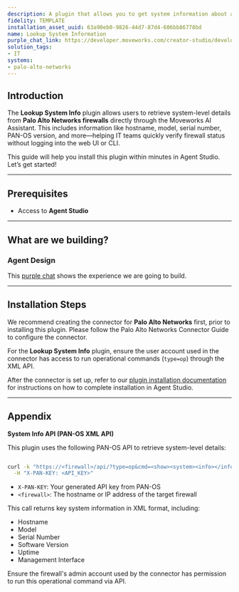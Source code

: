 ```yaml
---
description: A plugin that allows you to get system information about a firewall.
fidelity: TEMPLATE
installation_asset_uuid: 63a90eb0-9826-44d7-87d4-606bb86778bd
name: Lookup System Information
purple_chat_link: https://developer.moveworks.com/creator-studio/developer-tools/purple-chat?conversation=%7B%22startTimestamp%22%3A%2211%3A43+AM%22%2C%22messages%22%3A%5B%7B%22parts%22%3A%5B%7B%22richText%22%3A%22%3Cp%3ECan+you+give+me+system+information+on+all+of+our+firewalls%3F%3C%2Fp%3E%22%7D%5D%2C%22role%22%3A%22user%22%7D%2C%7B%22parts%22%3A%5B%7B%22reasoningSteps%22%3A%5B%7B%22richText%22%3A%22%3Cp%3ELooking+up+system+information+for+firewalls%3C%2Fp%3E%22%2C%22status%22%3A%22success%22%7D%5D%7D%2C%7B%22richText%22%3A%22%3Cp%3EHere%27s+the+system+information+for+4+firewalls%3A%3C%2Fp%3E%5Cn%5Cn%3Cul%3E%5Cn++%3Cli%3E%3Cb%3EHQ-FW-01%3C%2Fb%3E%3C%2Fli%3E%5Cn++%3Cul%3E%5Cn++++%3Cli%3E%3Cb%3ELocation%3A%3C%2Fb%3E+Headquarters%2C+Building+A%3C%2Fli%3E%5Cn++++%3Cli%3E%3Cb%3EModel%3A%3C%2Fb%3E+Palo+Alto+PA-5250%3C%2Fli%3E%5Cn++++%3Cli%3E%3Cb%3ESoftware+Version%3A%3C%2Fb%3E+PAN-OS+11.1.2%3C%2Fli%3E%5Cn++++%3Cli%3E%3Cb%3EUptime%3A%3C%2Fb%3E+3+days%2C+14+hours%2C+22+minutes%3C%2Fli%3E%5Cn++++%3Cli%3E%3Cb%3EIP+Address%3A%3C%2Fb%3E+192.168.1.1%3C%2Fli%3E%5Cn++++%3Cli%3E%3Cb%3EMAC+Address%3A%3C%2Fb%3E+00%3A1A%3A2B%3A3C%3A4D%3A5E%3C%2Fli%3E%5Cn++++%3Cli%3E%3Cb%3EDevice+Certificate+Status%3A%3C%2Fb%3E+Valid%3C%2Fli%3E%5Cn++%3C%2Ful%3E%5Cn%5Cn++%3Cli%3E%3Cb%3EBranch-FW-02%3C%2Fb%3E%3C%2Fli%3E%5Cn++%3Cul%3E%5Cn++++%3Cli%3E%3Cb%3ELocation%3A%3C%2Fb%3E+Branch+Office%2C+Building+B%3C%2Fli%3E%5Cn++++%3Cli%3E%3Cb%3EModel%3A%3C%2Fb%3E+Fortinet+FG-600E%3C%2Fli%3E%5Cn++++%3Cli%3E%3Cb%3ESoftware+Version%3A%3C%2Fb%3E+FortiOS+7.0.5%3C%2Fli%3E%5Cn++++%3Cli%3E%3Cb%3EUptime%3A%3C%2Fb%3E+1+day%2C+8+hours%2C+30+minutes%3C%2Fli%3E%5Cn++++%3Cli%3E%3Cb%3EIP+Address%3A%3C%2Fb%3E+192.168.2.1%3C%2Fli%3E%5Cn++++%3Cli%3E%3Cb%3EMAC+Address%3A%3C%2Fb%3E+00%3A2B%3A4C%3A5D%3A6E%3A7F%3C%2Fli%3E%5Cn++++%3Cli%3E%3Cb%3EDevice+Certificate+Status%3A%3C%2Fb%3E+Valid%3C%2Fli%3E%5Cn++%3C%2Ful%3E%5Cn%5Cn++%3Cli%3E%3Cb%3EBranch-FW-03%3C%2Fb%3E%3C%2Fli%3E%5Cn++%3Cul%3E%5Cn++++%3Cli%3E%3Cb%3ELocation%3A%3C%2Fb%3E+Branch+Office%2C+Building+C%3C%2Fli%3E%5Cn++++%3Cli%3E%3Cb%3EModel%3A%3C%2Fb%3E+Fortinet+FG-600E%3C%2Fli%3E%5Cn++++%3Cli%3E%3Cb%3ESoftware+Version%3A%3C%2Fb%3E+FortiOS+7.0.5%3C%2Fli%3E%5Cn++++%3Cli%3E%3Cb%3EUptime%3A%3C%2Fb%3E+1+day%2C+9+hours%2C+30+minutes%3C%2Fli%3E%5Cn++++%3Cli%3E%3Cb%3EIP+Address%3A%3C%2Fb%3E+192.168.2.3%3C%2Fli%3E%5Cn++++%3Cli%3E%3Cb%3EMAC+Address%3A%3C%2Fb%3E+00%3A2B%3A4C%3A5D%3A6E%3A8A%3C%2Fli%3E%5Cn++++%3Cli%3E%3Cb%3EDevice+Certificate+Status%3A%3C%2Fb%3E+Valid%3C%2Fli%3E%5Cn++%3C%2Ful%3E%5Cn%5Cn++%3Cli%3E%3Cb%3EBranch-FW-04%3C%2Fb%3E%3C%2Fli%3E%5Cn++%3Cul%3E%5Cn++++%3Cli%3E%3Cb%3ELocation%3A%3C%2Fb%3E+Branch+Office%2C+Building+D%3C%2Fli%3E%5Cn++++%3Cli%3E%3Cb%3EModel%3A%3C%2Fb%3E+Fortinet+FG-600E%3C%2Fli%3E%5Cn++++%3Cli%3E%3Cb%3ESoftware+Version%3A%3C%2Fb%3E+FortiOS+7.0.5%3C%2Fli%3E%5Cn++++%3Cli%3E%3Cb%3EUptime%3A%3C%2Fb%3E+1+day%2C+7+hours%2C+15+minutes%3C%2Fli%3E%5Cn++++%3Cli%3E%3Cb%3EIP+Address%3A%3C%2Fb%3E+192.168.2.4%3C%2Fli%3E%5Cn++++%3Cli%3E%3Cb%3EMAC+Address%3A%3C%2Fb%3E+00%3A2B%3A4C%3A5D%3A6E%3A9B%3C%2Fli%3E%5Cn++++%3Cli%3E%3Cb%3EDevice+Certificate+Status%3A%3C%2Fb%3E+Valid%3C%2Fli%3E%5Cn++%3C%2Ful%3E%5Cn%3C%2Ful%3E%22%7D%5D%2C%22role%22%3A%22assistant%22%7D%5D%7D
solution_tags:
- IT
systems:
- palo-alto-networks
---
```

## Introduction

The **Lookup System Info** plugin allows users to retrieve system-level details from **Palo Alto Networks firewalls** directly through the Moveworks AI Assistant. This includes information like hostname, model, serial number, PAN-OS version, and more—helping IT teams quickly verify firewall status without logging into the web UI or CLI.

This guide will help you install this plugin within minutes in Agent Studio. Let’s get started!

---

## Prerequisites

- Access to **Agent Studio**

---

## What are we building?

### Agent Design

This [purple chat](https://developer.moveworks.com/creator-studio/developer-tools/purple-chat?conversation=%7B%22startTimestamp%22%3A%2211%3A43+AM%22%2C%22messages%22%3A%5B%7B%22parts%22%3A%5B%7B%22richText%22%3A%22%3Cp%3ECan+you+give+me+system+information+on+all+of+our+firewalls%3F%3C%2Fp%3E%22%7D%5D%2C%22role%22%3A%22user%22%7D%2C%7B%22parts%22%3A%5B%7B%22reasoningSteps%22%3A%5B%7B%22richText%22%3A%22%3Cp%3ELooking+up+system+information+for+firewalls%3C%2Fp%3E%22%2C%22status%22%3A%22success%22%7D%5D%7D%2C%7B%22richText%22%3A%22%3Cp%3EHere%27s+the+system+information+for+4+firewalls%3A%3C%2Fp%3E%5Cn%5Cn%3Cul%3E%5Cn++%3Cli%3E%3Cb%3EHQ-FW-01%3C%2Fb%3E%3C%2Fli%3E%5Cn++%3Cul%3E%5Cn++++%3Cli%3E%3Cb%3ELocation%3A%3C%2Fb%3E+Headquarters%2C+Building+A%3C%2Fli%3E%5Cn++++%3Cli%3E%3Cb%3EModel%3A%3C%2Fb%3E+Palo+Alto+PA-5250%3C%2Fli%3E%5Cn++++%3Cli%3E%3Cb%3ESoftware+Version%3A%3C%2Fb%3E+PAN-OS+11.1.2%3C%2Fli%3E%5Cn++++%3Cli%3E%3Cb%3EUptime%3A%3C%2Fb%3E+3+days%2C+14+hours%2C+22+minutes%3C%2Fli%3E%5Cn++++%3Cli%3E%3Cb%3EIP+Address%3A%3C%2Fb%3E+192.168.1.1%3C%2Fli%3E%5Cn++++%3Cli%3E%3Cb%3EMAC+Address%3A%3C%2Fb%3E+00%3A1A%3A2B%3A3C%3A4D%3A5E%3C%2Fli%3E%5Cn++++%3Cli%3E%3Cb%3EDevice+Certificate+Status%3A%3C%2Fb%3E+Valid%3C%2Fli%3E%5Cn++%3C%2Ful%3E%5Cn%5Cn++%3Cli%3E%3Cb%3EBranch-FW-02%3C%2Fb%3E%3C%2Fli%3E%5Cn++%3Cul%3E%5Cn++++%3Cli%3E%3Cb%3ELocation%3A%3C%2Fb%3E+Branch+Office%2C+Building+B%3C%2Fli%3E%5Cn++++%3Cli%3E%3Cb%3EModel%3A%3C%2Fb%3E+Fortinet+FG-600E%3C%2Fli%3E%5Cn++++%3Cli%3E%3Cb%3ESoftware+Version%3A%3C%2Fb%3E+FortiOS+7.0.5%3C%2Fli%3E%5Cn++++%3Cli%3E%3Cb%3EUptime%3A%3C%2Fb%3E+1+day%2C+8+hours%2C+30+minutes%3C%2Fli%3E%5Cn++++%3Cli%3E%3Cb%3EIP+Address%3A%3C%2Fb%3E+192.168.2.1%3C%2Fli%3E%5Cn++++%3Cli%3E%3Cb%3EMAC+Address%3A%3C%2Fb%3E+00%3A2B%3A4C%3A5D%3A6E%3A7F%3C%2Fli%3E%5Cn++++%3Cli%3E%3Cb%3EDevice+Certificate+Status%3A%3C%2Fb%3E+Valid%3C%2Fli%3E%5Cn++%3C%2Ful%3E%5Cn%5Cn++%3Cli%3E%3Cb%3EBranch-FW-03%3C%2Fb%3E%3C%2Fli%3E%5Cn++%3Cul%3E%5Cn++++%3Cli%3E%3Cb%3ELocation%3A%3C%2Fb%3E+Branch+Office%2C+Building+C%3C%2Fli%3E%5Cn++++%3Cli%3E%3Cb%3EModel%3A%3C%2Fb%3E+Fortinet+FG-600E%3C%2Fli%3E%5Cn++++%3Cli%3E%3Cb%3ESoftware+Version%3A%3C%2Fb%3E+FortiOS+7.0.5%3C%2Fli%3E%5Cn++++%3Cli%3E%3Cb%3EUptime%3A%3C%2Fb%3E+1+day%2C+9+hours%2C+30+minutes%3C%2Fli%3E%5Cn++++%3Cli%3E%3Cb%3EIP+Address%3A%3C%2Fb%3E+192.168.2.3%3C%2Fli%3E%5Cn++++%3Cli%3E%3Cb%3EMAC+Address%3A%3C%2Fb%3E+00%3A2B%3A4C%3A5D%3A6E%3A8A%3C%2Fli%3E%5Cn++++%3Cli%3E%3Cb%3EDevice+Certificate+Status%3A%3C%2Fb%3E+Valid%3C%2Fli%3E%5Cn++%3C%2Ful%3E%5Cn%5Cn++%3Cli%3E%3Cb%3EBranch-FW-04%3C%2Fb%3E%3C%2Fli%3E%5Cn++%3Cul%3E%5Cn++++%3Cli%3E%3Cb%3ELocation%3A%3C%2Fb%3E+Branch+Office%2C+Building+D%3C%2Fli%3E%5Cn++++%3Cli%3E%3Cb%3EModel%3A%3C%2Fb%3E+Fortinet+FG-600E%3C%2Fli%3E%5Cn++++%3Cli%3E%3Cb%3ESoftware+Version%3A%3C%2Fb%3E+FortiOS+7.0.5%3C%2Fli%3E%5Cn++++%3Cli%3E%3Cb%3EUptime%3A%3C%2Fb%3E+1+day%2C+7+hours%2C+15+minutes%3C%2Fli%3E%5Cn++++%3Cli%3E%3Cb%3EIP+Address%3A%3C%2Fb%3E+192.168.2.4%3C%2Fli%3E%5Cn++++%3Cli%3E%3Cb%3EMAC+Address%3A%3C%2Fb%3E+00%3A2B%3A4C%3A5D%3A6E%3A9B%3C%2Fli%3E%5Cn++++%3Cli%3E%3Cb%3EDevice+Certificate+Status%3A%3C%2Fb%3E+Valid%3C%2Fli%3E%5Cn++%3C%2Ful%3E%5Cn%3C%2Ful%3E%22%7D%5D%2C%22role%22%3A%22assistant%22%7D%5D%7D) shows the experience we are going to build.

---

## Installation Steps

We recommend creating the connector for **Palo Alto Networks**  first, prior to installing this plugin. Please follow the Palo Alto Networks Connector Guide to configure the connector.

For the **Lookup System Info** plugin, ensure the user account used in the connector has access to run operational commands (`type=op`) through the XML API.

After the connector is set up, refer to our [plugin installation documentation](https://help.moveworks.com/docs/ai-agent-marketplace) for instructions on how to complete installation in Agent Studio.

---

## Appendix

**System Info API (PAN-OS XML API)**

This plugin uses the following PAN-OS API to retrieve system-level details:

```bash

curl -k "https://<firewall>/api/?type=op&cmd=<show><system><info></info></system></show>" \
  -H "X-PAN-KEY: <API_KEY>"

```

- `X-PAN-KEY`: Your generated API key from PAN-OS
- `<firewall>`: The hostname or IP address of the target firewall

This call returns key system information in XML format, including:

- Hostname
- Model
- Serial Number
- Software Version
- Uptime
- Management Interface

Ensure the firewall's admin account used by the connector has permission to run this operational command via API.